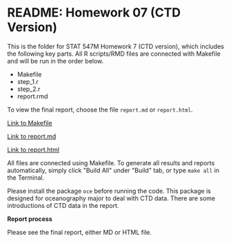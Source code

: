 # README: Homework 07 (CTD Version)

This is the folder for STAT 547M Homework 7 (CTD version), which includes the following key parts. All R scripts/RMD files are connected with Makefile and will be run in the order below.

- Makefile
- step_1.r
- step_2.r
- report.rmd

To view the final report, choose the file `report.md` or `report.html`.

[Link to Makefile](https://github.com/yuanjisun/STAT547-hw-Sun-Yuanji/blob/master/hw07/CTD_version/Makefile)

[Link to report.md](https://github.com/yuanjisun/STAT547-hw-Sun-Yuanji/blob/master/hw07/CTD_version/report.md)

[Link to report.html](https://github.com/yuanjisun/STAT547-hw-Sun-Yuanji/blob/master/hw07/CTD_version/report.html)

All files are connected using Makefile. To generate all results and reports automatically, simply click "Build All" under "Build" tab, or type `make all` in the Terminal.

Please install the package `oce` before running the code. This package is designed for oceanography major to deal with CTD data. There are some introductions of CTD data in the report.

__Report process__

Please see the final report, either MD or HTML file.
